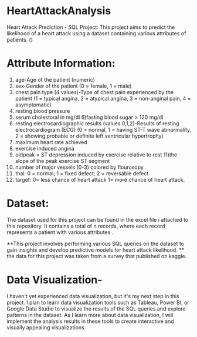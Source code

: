 # HeartAttackAnalysis
Heart Attack Prediction - SQL Project:
This project aims to predict the likelihood of a heart attack using a dataset containing various attributes of patients. ()

# Attribute Information:
1) age-Age of the patient (numeric)
2) sex-Gender of the patient (0 = female, 1 = male)
3) chest pain type (4 values)-Type of chest pain experienced by the patient (1 = typical angina, 2 = atypical angina, 3 = non-anginal pain, 4 = asymptomatic)
4) resting blood pressure
5) serum cholestoral in mg/dl
6)fasting blood sugar > 120 mg/dl
7) resting electrocardiographic results (values 0,1,2)-Results of resting electrocardiogram (ECG) (0 = normal, 1 = having ST-T wave abnormality, 2 = showing probable or definite left ventricular hypertrophy)
8) maximum heart rate achieved
9) exercise induced angina
10) oldpeak = ST depression induced by exercise relative to rest
11)the slope of the peak exercise ST segment
12) number of major vessels (0-3) colored by flourosopy
13) thal: 0 = normal; 1 = fixed defect; 2 = reversable defect
14) target: 0= less chance of heart attack 1= more chance of heart attack.
 # Dataset:
The dataset used for this project can be found in the excel file i attached to this repository. It contains a total of n records,
where each record represents a patient with various attributes .

**This project involves performing various SQL queries on the dataset to gain insights and develop predictive models for heart attack likelihood. 
** the data for this project was taken from a survey that published on kaggle.

 # Data Visualization-
I haven't yet experienced data visualization,
but it's my next step in this project. I plan to learn data visualization tools such as Tableau, Power BI,
or Google Data Studio to visualize the results of the SQL queries and explore patterns in the dataset.
As I learn more about data visualization, I will implement the analysis results in these tools to create interactive and visually appealing visualizations.
